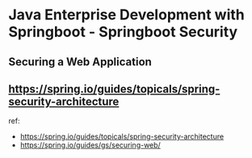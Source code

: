 # Java Enterprise Development with Springboot -  Springboot Security

## Securing a Web Application

## https://spring.io/guides/topicals/spring-security-architecture

ref:

- https://spring.io/guides/topicals/spring-security-architecture
- https://spring.io/guides/gs/securing-web/
